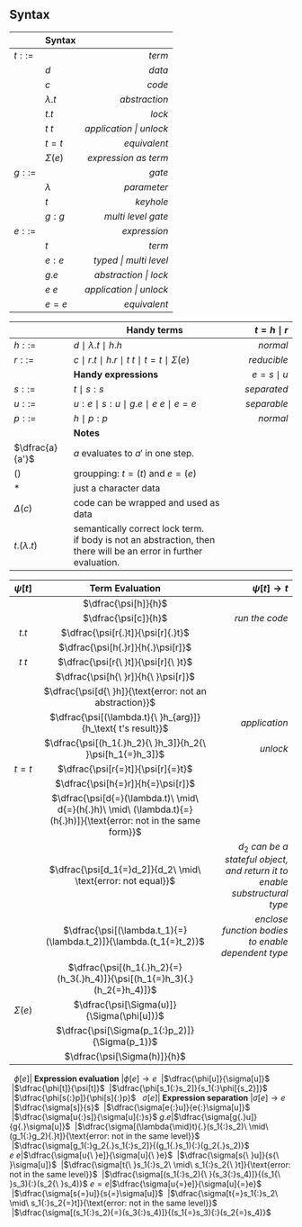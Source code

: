 <? Part of the TAPL project, under the Apache License v2.0 with LLVM
   Exceptions. See /LICENSE for license information.
   SPDX-License-Identifier: Apache-2.0 WITH LLVM-exception ?>

## Syntax

&nbsp;|**Syntax**|&nbsp;
---|---|---:
$t ::=$ || *term*
&nbsp;| $d$ | *data*
&nbsp;| $c$ | *code*
&nbsp;| $\lambda.t$ | *abstraction*
&nbsp;| $t{.}t$ | *lock*
&nbsp;| $t{\ }t$ | *application \| unlock*
&nbsp;| $t{=}t$ | *equivalent*
&nbsp;| $\Sigma(e)$ | *expression as term*
$g ::=$ || *gate*
&nbsp;| $\lambda$ | *parameter*
&nbsp;| $t$ | *keyhole*
&nbsp;| $g{:}g$ | *multi level gate*
$e ::=$ || *expression*
&nbsp;| $t$ | *term*
&nbsp;| $e{:}e$ | *typed \| multi level*
&nbsp;| $g{.}e$ | *abstraction \| lock*
&nbsp;| $e{\ }e$ | *application \| unlock*
&nbsp;| $e{=}e$ | *equivalent*

&nbsp;|**Handy terms**| $t = h{\mid}r$
---|---|--:
$h ::=$| $d\ \mid\ \lambda.t\ \mid\ h{.}h$ | *normal*
$r ::=$| $c\ \mid\ r{.}t\ \mid\ h{.}r\ \mid\ t{\ }t\ \mid\ t{=}t\ \mid\ \Sigma(e)$ | *reducible*
&nbsp;|**Handy expressions**| $e=s{\mid}u$
$s ::=$| $t\ \mid\ s{:}s$ | *separated*
$u ::=$| $u{:}e\ \mid\ s{:}u\ \mid\ g{.}e\ \mid\ e{\ }e\ \mid\ e{=}e$ | *separable*
$p ::=$| $h\ \mid\ p{:}p$ | *normal*
&nbsp;|**Notes**
$\dfrac{a}{a'}$| $a$ evaluates to $a'$ in one step.
$()$| groupping: $t{=}(t)$ and $e{=}(e)$
$*$| just a character data
$\Delta(c)$| code can be wrapped and used as data
$t.(\lambda.t)$| semantically correct lock term.<br> if body is not an abstraction, then there will be an error in further evaluation.

$\psi[t]$| **Term Evaluation** |$\psi[t] \to t$
:-:|:-:|--:
&nbsp;|$\dfrac{\psi[h]}{h}$
&nbsp;|$\dfrac{\psi[c]}{h}$| *run the code*
$t{.}t$|$\dfrac{\psi[r{.}t]}{\psi[r]{.}t}$
&nbsp;|$\dfrac{\psi[h{.}r]}{h{.}\psi[r]}$
$t{\ }t$|$\dfrac{\psi[r{\ }t]}{\psi[r]{\ }t}$
&nbsp;|$\dfrac{\psi[h{\ }r]}{h{\ }\psi[r]}$
&nbsp;|$\dfrac{\psi[d{\ }h]}{\text{error: not an abstraction}}$
&nbsp;|$\dfrac{\psi[(\lambda.t){\ }h_{arg}]}{h_\text{ t's result}}$ | *application*
&nbsp;|$\dfrac{\psi[(h_1{.}h_2){\ }h_3]}{h_2{\ }\psi[h_1{=}h_3]}$ | *unlock*
$t{=}t$|$\dfrac{\psi[r{=}t]}{\psi[r]{=}t}$
&nbsp;|$\dfrac{\psi[h{=}r]}{h{=}\psi[r]}$
&nbsp;|$\dfrac{\psi[d{=}(\lambda.t)\ \mid\ d{=}(h{.}h)\ \mid\ (\lambda.t){=}(h{.}h)]}{\text{error: not in the same form}}$
&nbsp;|$\dfrac{\psi[d_1{=}d_2]}{d_2\ \mid\ \text{error: not equal}}$ | $d_2$ *can be a stateful object,*<br>*and return it to enable substructural type*
&nbsp;|$\dfrac{\psi[(\lambda.t_1){=}(\lambda.t_2)]}{\lambda.(t_1{=}t_2)}$ | *enclose function bodies to enable dependent type*
&nbsp;|$\dfrac{\psi[(h_1{.}h_2){=}(h_3{.}h_4)]}{\psi[(h_1{=}h_3){.}(h_2{=}h_4)]}$
$\Sigma(e)$|$\dfrac{\psi[\Sigma(u)]}{\Sigma(\phi[u])}$
&nbsp;|$\dfrac{\psi[\Sigma(p_1{:}p_2)]}{\Sigma(p_1)}$
&nbsp;|$\dfrac{\psi[\Sigma(h)]}{h}$
&nbsp;
$\phi[e]$| **Expression evaluation** |$\phi[e] \to e$
&nbsp;|$\dfrac{\phi[u]}{\sigma[u]}$
&nbsp;|$\dfrac{\phi[t]}{\psi[t]}$
&nbsp;|$\dfrac{\phi[s_1{:}s_2]}{s_1{:}\phi[{s_2}]}$
&nbsp;|$\dfrac{\phi[s{:}p]}{\phi[s]{:}p}$
&nbsp;
$\sigma[e]$| **Expression separation** |$\sigma[e] \to e$
&nbsp;|$\dfrac{\sigma[s]}{s}$
&nbsp;|$\dfrac{\sigma[e{:}u]}{e{:}\sigma[u]}$
&nbsp;|$\dfrac{\sigma[u{:}s]}{\sigma[u]{:}s}$
$g{.}e$|$\dfrac{\sigma[g{.}u]}{g{.}\sigma[u]}$
&nbsp;|$\dfrac{\sigma[(\lambda{\mid}t){.}(s_1{:}s_2)\ \mid\ (g_1{:}g_2){.}t]}{\text{error: not in the same level}}$
&nbsp;|$\dfrac{\sigma[g_1{:}g_2{.}s_1{:}s_2]}{(g_1{.}s_1){:}(g_2{.}s_2)}$
$e{\ }e$|$\dfrac{\sigma[u{\ }e]}{\sigma[u]{\ }e}$
&nbsp;|$\dfrac{\sigma[s{\ }u]}{s{\ }\sigma[u]}$
&nbsp;|$\dfrac{\sigma[t{\ }s_1{:}s_2\ \mid\ s_1{:}s_2{\ }t]}{\text{error: not in the same level}}$
&nbsp;|$\dfrac{\sigma[(s_1{:}s_2){\ }(s_3{:}s_4)]}{(s_1{\ }s_3){:}(s_2{\ }s_4)}$
$e{=}e$|$\dfrac{\sigma[u{=}e]}{\sigma[u]{=}e}$
&nbsp;|$\dfrac{\sigma[s{=}u]}{s{=}\sigma[u]}$
&nbsp;|$\dfrac{\sigma[t{=}s_1{:}s_2\ \mid\ s_1{:}s_2{=}t]}{\text{error: not in the same level}}$
&nbsp;|$\dfrac{\sigma[(s_1{:}s_2){=}(s_3{:}s_4)]}{(s_1{=}s_3){:}(s_2{=}s_4)}$
